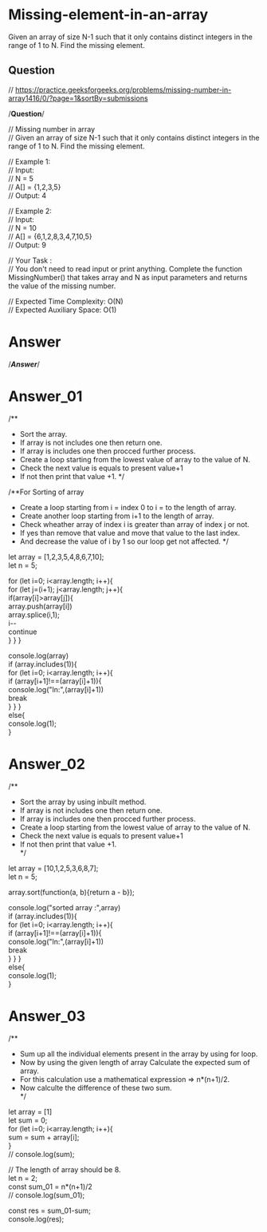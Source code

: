 # Missing-element-in-an-array
Given an array of size N-1 such that it only contains distinct integers in the range of 1 to N. Find the missing element.


## Question

// https://practice.geeksforgeeks.org/problems/missing-number-in-array1416/0/?page=1&sortBy=submissions  

/******Question******/  

// Missing number in array    
// Given an array of size N-1 such that it only contains distinct integers in the range of 1 to N. Find the missing element.  

// Example 1:  
// Input:  
// N = 5  
// A[] = {1,2,3,5}  
// Output: 4  

// Example 2:  
// Input:  
// N = 10  
// A[] = {6,1,2,8,3,4,7,10,5}  
// Output: 9  

// Your Task :  
// You don't need to read input or print anything. Complete the function MissingNumber() that takes array and N as input  parameters and returns the value of the missing number.   


// Expected Time Complexity: O(N)  
// Expected Auxiliary Space: O(1)  

# Answer



/*****Answer*****/  

# Answer_01  
/** 
 * Sort the array.
 * If array is not includes one then return one.
 * If array is includes one then procced further process. 
 * Create a loop starting from the lowest value of array to the value of N.
 * Check the next value is equals to present value+1
 * If not then print that value +1.
 */
  
/**For Sorting of array
 * Create a loop starting from i =  index 0 to i = to the length of array.
 * Create another loop starting from i+1 to the length of array.
 * Check wheather array of index i is greater than array of index j or not.
 * If yes than remove that value and move that value to the last index.
 * And decrease the value of i by 1 so our loop get not affected.
 */
  
let array = [1,2,3,5,4,8,6,7,10];  
let n = 5;  

for (let i=0; i<array.length; i++){  
    for (let j=(i+1); j<array.length; j++){  
        if(array[i]>array[j]){  
            array.push(array[i])  
            array.splice(i,1);  
            i--  
            continue  
    } } } 
      
console.log(array)  
    if (array.includes(1)){  
        for (let i=0; i<array.length; i++){  
            if (array[i+1]!==(array[i]+1)){  
                console.log("ln:",(array[i]+1))  
                break  
            } } }  
    else{  
        console.log(1);  
    }  
  


# Answer_02

/** 
 * Sort the array by using inbuilt method.  
 * If array is not includes one then return one.  
 * If array is includes one then procced further process.   
 * Create a loop starting from the lowest value of array to the value of N.  
 * Check the next value is equals to present value+1  
 * If not then print that value +1.  
 */  

let array = [10,1,2,5,3,6,8,7];  
let n = 5;  


array.sort(function(a, b){return a - b});  

console.log("sorted array :",array)  
    if (array.includes(1)){  
        for (let i=0; i<array.length; i++){  
            if (array[i+1]!==(array[i]+1)){  
                console.log("ln:",(array[i]+1))  
                break  
            } } }  
    else{  
        console.log(1);  
    }  


# Answer_03

/**
 * Sum up all the individual elements present in the array by using for loop.  
 * Now by using the given length of array Calculate the expected sum of array.  
 * For this calculation use a mathematical expression => n*(n+1)/2.  
 * Now calculte the difference of these two sum.   
 */

let array = [1]  
let sum = 0;  
for (let i=0; i<array.length; i++){  
 sum = sum + array[i];  
}    
// console.log(sum);  

// The length of array should be 8.  
let n = 2;  
const sum_01 = n*(n+1)/2  
// console.log(sum_01);  
 
const res = sum_01-sum;  
console.log(res);  






















